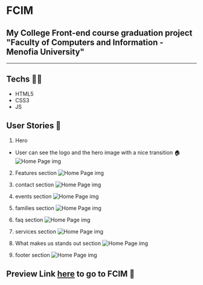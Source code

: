 # FCIM
## My College Front-end course graduation project "Faculty of Computers and Information - Menofia University"

---

## Techs 👩‍💻

- HTML5
- CSS3
- JS

## User Stories 🧩

1. Hero
- User can see the logo and the hero image with a nice transition 🏠
![Home Page img](/images/Readme/HomePage.jpg "Hero")

2. Features section
![Home Page img](/images/Readme/Features.jpg "Features section")

3. contact section
![Home Page img](/images/Readme/contact.jpg "contact section")

4. events section
![Home Page img](/images/Readme/events.jpg "events section")

5. families section
![Home Page img](/images/Readme/families.jpg "families section")

6. faq section
![Home Page img](/images/Readme/faq.jpg "faq section")

7. services section
![Home Page img](/images/Readme/services.jpg "services section")

9. What makes us stands out section
![Home Page img](/images/Readme/whatmakesusstandsout.jpg "whatmakesusstandsout section")

9. footer section
![Home Page img](/images/Readme/footer.jpg "footer section")

## Preview Link [here](https://mohamedsaid7102.github.io/FCI-Menofia_University/) to go to FCIM 🚀

